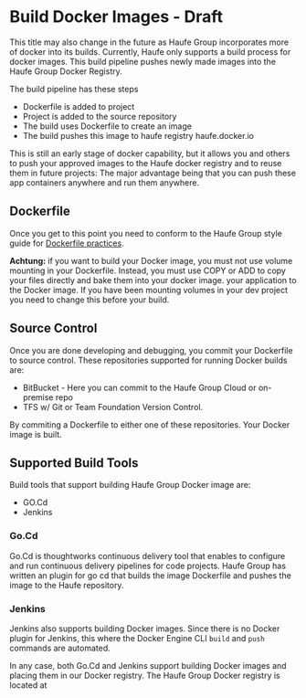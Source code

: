 # Build Docker Images - Draft
This title may also change in the future as Haufe Group incorporates more of docker into its builds. Currently, Haufe only supports a build process for docker images. This build pipeline pushes newly made images into the Haufe Group Docker Registry. 

The build pipeline has these steps
* Dockerfile is added to project
* Project is added to the source repository
* The build uses Dockerfile to create an image
* The build pushes this image to haufe registry haufe.docker.io

This is still an early stage of docker capability, but it allows you and others to push your approved images to the Haufe docker registry and to reuse them in future projects: The major advantage being that you can push these app containers anywhere and run them anywhere. 

## Dockerfile
Once you get to this point you need to  conform to the Haufe Group style guide for [Dockerfile practices](/BestPracticesDockerfile.md). 

**Achtung:** if you want to build your Docker image, you must not use volume mounting in your Dockerfile. Instead, you must use COPY or ADD to copy your files directly and bake them into your docker image. your application to the Docker image. If you have been mounting volumes in your dev project you need to change this before your build.

## Source Control
Once you are done developing and debugging, you commit your Dockerfile to source control. These repositories supported for running Docker builds are:
* BitBucket - Here you can commit to the Haufe Group Cloud or on-premise repo
* TFS w/ Git or Team Foundation Version Control.

By commiting a Dockerfile to either one of these repositories. Your Docker image is built. 

## Supported Build Tools
Build tools that support building Haufe Group Docker image are:
* GO.Cd 
* Jenkins

### Go.Cd
Go.Cd is thoughtworks continuous delivery tool that enables to configure and run continuous delivery pipelines for code projects. Haufe Group has written an plugin for go cd that builds the image Dockerfile and pushes the image to the Haufe repository. 

### Jenkins
Jenkins also supports building Docker images. Since there is no Docker plugin for Jenkins, this where the Docker Engine CLI `build` and `push` commands are automated.

In any case, both Go.Cd and Jenkins support building Docker images and placing them in our Docker registry. The Haufe Group Docker registry is located at 
